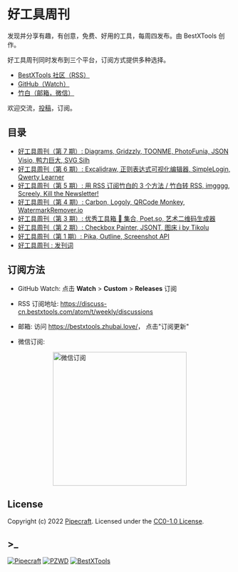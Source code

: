 # 好工具周刊

发现并分享有趣，有创意，免费、好用的工具，每周四发布。由 BestXTools 创作。

好工具周刊同时发布到三个平台，订阅方式提供多种选择。

- [BestXTools 社区（RSS）](https://discuss-cn.bestxtools.com/t/weekly)
- [GitHub（Watch）](https://github.com/bestxtools/weekly-cn)
- [竹白（邮箱，微信）](https://bestxtools.zhubai.love/)

欢迎交流，[投稿](https://discuss-cn.bestxtools.com/d/8)，订阅。

## 目录

- [好工具周刊（第 7 期）: Diagrams, Gridzzly, TOONME, PhotoFunia, JSON Visio, 鸭力巨大, SVG Silh](https://github.com/bestxtools/weekly-cn/blob/main/docs/issue-7.md)
- [好工具周刊（第 6 期）: Excalidraw, 正则表达式可视化编辑器, SimpleLogin, Qwerty Learner](https://github.com/bestxtools/weekly-cn/blob/main/docs/issue-6.md)
- [好工具周刊（第 5 期）: 用 RSS 订阅竹白的 3 个方法 / 竹白转 RSS, imgggg, Screely, Kill the Newsletter!](https://github.com/bestxtools/weekly-cn/blob/main/docs/issue-5.md)
- [好工具周刊（第 4 期）: Carbon, Logoly, QRCode Monkey, WatermarkRemover.io](https://github.com/bestxtools/weekly-cn/blob/main/docs/issue-4.md)
- [好工具周刊（第 3 期）: 优秀工具箱 🧰 集合, Poet.so, 艺术二维码生成器](https://github.com/bestxtools/weekly-cn/blob/main/docs/issue-3.md)
- [好工具周刊（第 2 期）: Checkbox Painter, JSONT, 图床 i by Tikolu](https://github.com/bestxtools/weekly-cn/blob/main/docs/issue-2.md)
- [好工具周刊（第 1 期）: Pika, Outline, Screenshot API](https://github.com/bestxtools/weekly-cn/blob/main/docs/issue-1.md)
- [好工具周刊 : 发刊词](https://github.com/bestxtools/weekly-cn/blob/main/docs/issue-0.md)

## 订阅方法

- GitHub Watch: 点击 **Watch** > **Custom** > **Releases** 订阅

- RSS 订阅地址: <https://discuss-cn.bestxtools.com/atom/t/weekly/discussions>

- 邮箱: 访问 <https://bestxtools.zhubai.love/>， 点击"订阅更新"

- 微信订阅:

<div style="display: flex;justify-content: center;"><a href="https://discuss-cn.bestxtools.com/d/5/2"><img width="300" src="https://cdn.jsdelivr.net/gh/bestxtools/weekly-cn@main/images/2022-03-02-16-19-29.png" alt="微信订阅"></a></div>

## License

Copyright (c) 2022 [Pipecraft][my-url]. Licensed under the [CC0-1.0 License][license-url].

## >\_

[![Pipecraft](https://img.shields.io/badge/site-pipecraft-brightgreen)](https://www.pipecraft.net)
[![PZWD](https://img.shields.io/badge/site-pzwd-brightgreen)](https://pzwd.net)
[![BestXTools](https://img.shields.io/badge/site-bestxtools-brightgreen)](https://www.bestxtools.com)

[my-url]: https://www.pipecraft.net
[license-url]: LICENSE
